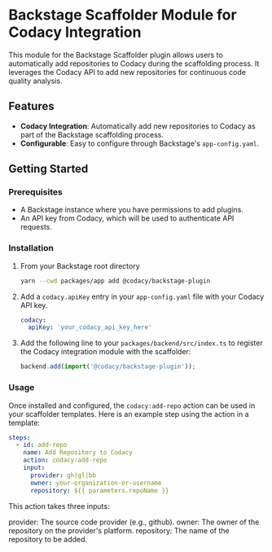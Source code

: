 # Backstage Scaffolder Module for Codacy Integration

This module for the Backstage Scaffolder plugin allows users to automatically add repositories to Codacy during the scaffolding process. It leverages the Codacy API to add new repositories for continuous code quality analysis.

## Features

- **Codacy Integration**: Automatically add new repositories to Codacy as part of the Backstage scaffolding process.
- **Configurable**: Easy to configure through Backstage's `app-config.yaml`.

## Getting Started

### Prerequisites

- A Backstage instance where you have permissions to add plugins.
- An API key from Codacy, which will be used to authenticate API requests.

### Installation

1. From your Backstage root directory

   ```bash
   yarn --cwd packages/app add @codacy/backstage-plugin
   ```

2. Add a `codacy.apiKey` entry in your `app-config.yaml` file with your Codacy API key.

   ```yaml
   codacy:
     apiKey: 'your_codacy_api_key_here'
   ```

3. Add the following line to your `packages/backend/src/index.ts` to register the Codacy integration module with the scaffolder:

   ```typescript
   backend.add(import('@codacy/backstage-plugin'));
   ```

### Usage

Once installed and configured, the `codacy:add-repo` action can be used in your scaffolder templates. Here is an example step using the action in a template:

```yaml
steps:
  - id: add-repo
    name: Add Repository to Codacy
    action: codacy:add-repo
    input:
      provider: gh|gl|bb
      owner: your-organization-or-username
      repository: ${{ parameters.repoName }}
```

This action takes three inputs:

provider: The source code provider (e.g., github).
owner: The owner of the repository on the provider's platform.
repository: The name of the repository to be added.